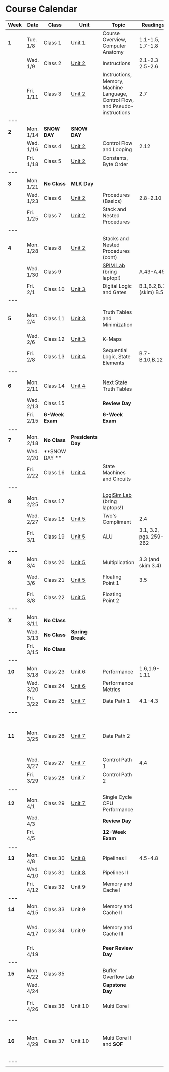 # Course Calendar

    
| **Week** | **Date**  | **Class**       | **Unit**                   | **Topic**                                                                     | **Readings**            | **Assignment**                                                                                                                                                            |
|----------|-----------|-----------------|----------------------------|-------------------------------------------------------------------------------|-------------------------|---------------------------------------------------------------------------------------------------------------------------------------------------------------------------|
| **1**    | Tue. 1/8  | Class 1         | [Unit 1](units/unit_01.md) | Course Overview, Computer Anatomy                                             | 1.1-1.5, 1.7-1.8        |                                                                                                                                                                           |
|          | Wed. 1/9  | Class 2         | [Unit 2](units/unit_02.md) | Instructions                                                                  | 2.1-2.3 <br> 2.5-2.6    |                                                                                                                                                                           |
|          | Fri. 1/11 | Class 3         | [Unit 2](units/unit_02.md) | Instructions, Memory, Machine Language, Control Flow, and Pseudo-instructions | 2.7                     | [Quiz](https://github.com/adamaviv/ic220-s19-quiz/blob/master/quizzes/03-Add-Sub-Load-Store.txt)                                                                          |
| **---**  |           |                 |                            |                                                                               |                         |                                                                                                                                                                           |
| **2**    | Mon. 1/14 | **SNOW DAY**    | **SNOW DAY**               |                                                                               |                         |                                                                                                                                                                           |
|          | Wed. 1/16 | Class 4         | [Unit 2](units/unit_02.md) | Control Flow and Looping                                                      | 2.12                    | [Quiz](https://github.com/adamaviv/ic220-s19-quiz/blob/master/quizzes/04-indexing-looping.txt)<br>[HW-0](hw/hw00.md) Due                                                  |
|          | Fri. 1/18 | Class 5         | [Unit 2](units/unit_02.md) | Constants, Byte Order                                                         |                         | [HW-1](hw/hw01.pdf) Due                                                                                                                                                   |
| **---**  |           |                 |                            |                                                                               |                         |                                                                                                                                                                           |
| **3**    | Mon. 1/21 | **No Class**    | **MLK Day**                |                                                                               |                         |                                                                                                                                                                           |
|          | Wed. 1/23 | Class 6         | [Unit 2](units/unit_02.md) | Procedures (Basics)                                                           | 2.8-2.10                | [Quiz](https://github.com/adamaviv/ic220-s19-quiz/blob/master/quizzes/06-pseudo-instructions.txtt)                                                                        |
|          | Fri. 1/25 | Class 7         | [Unit 2](units/unit_02.md) | Stack and Nested Procedures                                                   |                         | [HW-2](hw/hw02.pdf) Due                                                                                                                                                   |
| **---**  |           |                 |                            |                                                                               |                         |                                                                                                                                                                           |
| **4**    | Mon. 1/28 | Class 8         | [Unit 2](units/unit_02.md) | Stacks and Nested Procedures (cont)                                           |                         | [Quiz](https://github.com/adamaviv/ic220-s19-quiz/blob/master/quizzes/08-stack-procedure.txt)                                                                             |
|          | Wed. 1/30 | Class 9         |                            | [SPIM Lab](/lab/lab01.md)  (bring laptop!)                                    | A.43-A.45               | [Pre-lab](/lab/lab01.md) Due                                                                                                                                              |
|          | Fri. 2/1  | Class 10        | [Unit 3](units/unit_03.md) | Digital Logic and Gates                                                       | B.1,B.2,B.3, (skim) B.5 |                                                                                                                                                                           |
| **---**  |           |                 |                            |                                                                               |                         |                                                                                                                                                                           |
| **5**    | Mon. 2/4  | Class 11        | [Unit 3](units/unit_03.md) | Truth Tables and Minimization                                                 |                         | [Quiz](https://github.com/adamaviv/ic220-s19-quiz/blob/master/quizzes/11-digital-logic.txt) <br> [Lab-1](/lab/lab01.md) Due <br> [Project 1](/proj/01/proj01.md) Assigned |
|          | Wed. 2/6  | Class 12        | [Unit 3](units/unit_03.md) | K-Maps                                                                        |                         | [HW-3](/hw/hw03.pdf) Due                                                                                                                                                  |
|          | Fri. 2/8  | Class 13        | [Unit 4](units/unit_04.md) | Sequential Logic, State Elements                                              | B.7-B.10,B.12           | [Quiz](https://github.com/adamaviv/ic220-s19-quiz/blob/master/quizzes/13-k-maps.txt)                                                                                      |
| **---**  |           |                 |                            |                                                                               |                         |                                                                                                                                                                           |
| **6**    | Mon. 2/11 | Class 14        | [Unit 4](units/unit_04.md) | Next State Truth Tables                                                       |                         | [Quiz](https://github.com/adamaviv/ic220-s19-quiz/blob/master/quizzes/14-seq-logic.txt) <br> [Project 1](/proj/01/proj01.md) Due                                          |
|          | Wed. 2/13 | Class 15        |                            | **Review Day**                                                                |                         | [HW-4](hw/hw04.pdf) Due                                                                                                                                                   |
|          | Fri. 2/15 | **6-Week Exam** |                            | **6-Week Exam**                                                               |                         |                                                                                                                                                                           |
| **---**  |           |                 |                            |                                                                               |                         |                                                                                                                                                                           |
| **7**    | Mon. 2/18 | **No Class**    | **Presidents Day**         |                                                                               |                         |                                                                                                                                                                           |
|          | Wed. 2/20 | **SNOW DAY **   |                            |                                                                               |                         |                                                                                                                                                                           |
|          | Fri. 2/22 | Class 16        | [Unit 4](units/unit_04.md) | State Machines and Circuits                                                   |                         |                                                                                                                                                                           |
| **---**  |           |                 |                            |                                                                               |                         |                                                                                                                                                                           |
| **8**    | Mon. 2/25 | Class 17        |                            | [LogiSim Lab](/lab/lab02.md) (bring laptops!)                                 |                         | [Pre-Lab for Lab 2](/lab/lab02.md) Due                                                                                                                                    |
|          | Wed. 2/27 | Class 18        | [Unit 5](units/unit_05.md) | Two's Compliment                                                              | 2.4                     |                                                                                                                                                                           |
|          | Fri. 3/1  | Class 19        | [Unit 5](units/unit_05.md) | ALU                                                                           | 3.1, 3.2, pgs. 259-262  | Logisim [Lab 02](/lab/lab02.md) Due                                                                                                                                       |
| **---**  |           |                 |                            |                                                                               |                         |                                                                                                                                                                           |
| **9**    | Mon. 3/4  | Class 20        | [Unit 5](units/unit_05.md) | Multiplication                                                                | 3.3 (and skim 3.4)      | [Project 2](/proj/02/proj02.md) Assigned                                                                                                                                  |
|          | Wed. 3/6  | Class 21        | [Unit 5](units/unit_05.md) | Floating Point 1                                                              | 3.5                     | [Paper Description](/proj/03/proj03.md) Due                                                                                                                               |
|          | Fri. 3/8  | Class 22        | [Unit 5](units/unit_05.md) | Floating Point 2                                                              |                         | [HW-5a](/hw/hw05a.pdf) Due                                                                                                                                                |
| **---**  |           |                 |                            |                                                                               |                         |                                                                                                                                                                           |
| **X**    | Mon. 3/11 | **No Class**    |                            |                                                                               |                         |                                                                                                                                                                           |
|          | Wed. 3/13 | **No Class**    | **Spring Break**           |                                                                               |                         |                                                                                                                                                                           |
|          | Fri. 3/15 | **No Class**    |                            |                                                                               |                         |                                                                                                                                                                           |
| **---**  |           |                 |                            |                                                                               |                         |                                                                                                                                                                           |
| **10**   | Mon. 3/18 | Class 23        | [Unit 6](units/unit_06.md) | Performance                                                                   | 1.6,1.9-1.11            | [HW-5b](/hw/hw05b.pdf) Due                                                                                                                                                |
|          | Wed. 3/20 | Class 24        | [Unit 6](units/unit_06.md) | Performance Metrics                                                           |                         |                                                                                                                                                                           |
|          | Fri. 3/22 | Class 25        | [Unit 7](units/unit_07.md) | Data Path 1                                                                   | 4.1-4.3                 |                                                                                                                                                                           |
| **---**  |           |                 |                            |                                                                               |                         |                                                                                                                                                                           |
| **11**   | Mon. 3/25 | Class 26        | [Unit 7](units/unit_07.md) | Data Path 2                                                                   |                         | [Project 2](/proj/02/proj02.md) Due 24 March at 2359 <br> Hardcopy in class                                                                                               |
|          | Wed. 3/27 | Class 27        | [Unit 7](units/unit_07.md) | Control Path 1                                                                | 4.4                     | [HW-6](/hw/hw06.pdf) Due                                                                                                                                                  |
|          | Fri. 3/29 | Class 28        | [Unit 7](units/unit_07.md) | Control Path 2                                                                |                         |                                                                                                                                                                           |
| **---**  |           |                 |                            |                                                                               |                         |                                                                                                                                                                           |
| **12**   | Mon. 4/1  | Class 29        | [Unit 7](units/unit_07.md) | Single Cycle CPU Performance                                                  |                         |                                                                                                                                                                           |
|          | Wed. 4/3  |                 |                            | **Review Day**                                                                |                         | [HW-7](/hw/hw07.pdf) Due                                                                                                                                                  |
|          | Fri. 4/5  |                 |                            | **12-Week Exam**                                                              |                         |                                                                                                                                                                           |
| **---**  |           |                 |                            |                                                                               |                         |                                                                                                                                                                           |
| **13**   | Mon. 4/8  | Class 30        | [Unit 8](units/unit_0./md)                     | Pipelines I                                                                   | 4.5-4.8                 |                                                                                                                                                                           |
|          | Wed. 4/10 | Class 31        | [Unit 8](units/unit_08.md)                     | Pipelines II                                                                  |                         |                                                                                                                                                                           |
|          | Fri. 4/12 | Class 32        | Unit 9                     | Memory and Cache I                                                            |                         |                                                                                                                                                                           |
| **---**  |           |                 |                            |                                                                               |                         |                                                                                                                                                                           |
| **14**   | Mon. 4/15 | Class 33        | Unit 9                     | Memory and Cache II                                                           |                         | HW-8 Due                                                                                                                                                                  |
|          | Wed. 4/17 | Class 34        | Unit 9                     | Memory and Cache III                                                          |                         | Project 3 First Draft due to peers                                                                                                                                        |
|          | Fri. 4/19 |                 |                            | **Peer Review Day**                                                           |                         |                                                                                                                                                                           |
| **---**  |           |                 |                            |                                                                               |                         |                                                                                                                                                                           |
| **15**   | Mon. 4/22 | Class 35        |                            | Buffer Overflow Lab                                                           |                         | HW-9 Due                                                                                                                                                                  |
|          | Wed. 4/24 |                 |                            | **Capstone Day**                                 |                            |                         |  [Ethics Reading](/rsc/ethics.md) 
|          | Fri. 4/26 | Class 36        | Unit 10                    | Multi Core I                                                                  |                         | Ethics Reading Due                                                                                                                                                  |
| **---**  |           |                 |                            |                                                                               |                         |                                                                                                                                                                           |
| **16**   | Mon. 4/29 | Class 37        | Unit 10                    | Multi Core II and **SOF**                                                     |                         | Course Paper Due <br> Buffer Overflow Lab Due                                                                                                                             |
| **---**  |           |                 |                            |                                                                               |                         |                                                                                                                                                                           |



